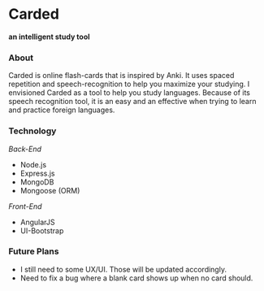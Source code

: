 # Carded
**an intelligent study tool**

### About
Carded is online flash-cards that is inspired by Anki.
It uses spaced repetition and speech-recognition to help you
maximize your studying. I envisioned Carded as a tool to help
you study languages. Because of its speech recognition tool,
it is an easy and an effective when trying to learn and practice
foreign languages.

### Technology
*Back-End*
- Node.js
- Express.js
- MongoDB
- Mongoose (ORM)

*Front-End*
- AngularJS
- UI-Bootstrap

### Future Plans
- I still need to some UX/UI. Those will be updated accordingly.
- Need to fix a bug where a blank card shows up when no card should.